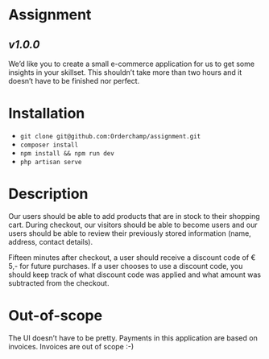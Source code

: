 # Assignment
## _v1.0.0_

We’d like you to create a small e-commerce application for us to get some insights in your skillset. This shouldn’t take more than two hours and it doesn’t have to be finished nor perfect.

# Installation
- `git clone git@github.com:Orderchamp/assignment.git`
- `composer install`
- `npm install && npm run dev`
- `php artisan serve`

# Description
Our users should be able to add products that are in stock to their shopping cart. During checkout, our visitors should be able to become users and our users should be able to review their previously stored information (name, address, contact details).

Fifteen minutes after checkout, a user should receive a discount code of € 5,- for future purchases. If a user chooses to use a discount code, you should keep track of what discount code was applied and what amount was subtracted from the checkout.

# Out-of-scope
The UI doesn’t have to be pretty. Payments in this application are based on invoices. Invoices are out of scope :-)
